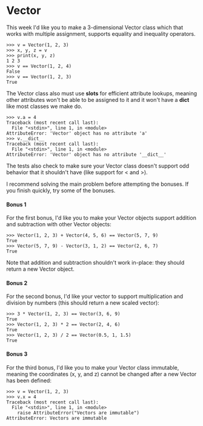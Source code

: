 # Vector

This week I'd like you to make a 3-dimensional Vector class which that works with multiple assignment, supports equality and inequality operators.

    >>> v = Vector(1, 2, 3)
    >>> x, y, z = v
    >>> print(x, y, z)
    1 2 3
    >>> v == Vector(1, 2, 4)
    False
    >>> v == Vector(1, 2, 3)
    True

The Vector class also must use __slots__ for efficient attribute lookups, meaning other attributes won't be able to be assigned to it and it won't have a __dict__ like most classes we make do.

    >>> v.a = 4
    Traceback (most recent call last):
      File "<stdin>", line 1, in <module>
    AttributeError: 'Vector' object has no attribute 'a'
    >>> v.__dict__
    Traceback (most recent call last):
      File "<stdin>", line 1, in <module>
    AttributeError: 'Vector' object has no attribute '__dict__'

The tests also check to make sure your Vector class doesn't support odd behavior that it shouldn't have (like support for < and >).

I recommend solving the main problem before attempting the bonuses. If you finish quickly, try some of the bonuses.

#### Bonus 1

For the first bonus, I'd like you to make your Vector objects support addition and subtraction with other Vector objects:

    >>> Vector(1, 2, 3) + Vector(4, 5, 6) == Vector(5, 7, 9)
    True
    >>> Vector(5, 7, 9) - Vector(3, 1, 2) == Vector(2, 6, 7)
    True

Note that addition and subtraction shouldn't work in-place: they should return a new Vector object.

#### Bonus 2

For the second bonus, I'd like your vector to support multiplication and division by numbers (this should return a new scaled vector):

    >>> 3 * Vector(1, 2, 3) == Vector(3, 6, 9)
    True
    >>> Vector(1, 2, 3) * 2 == Vector(2, 4, 6)
    True
    >>> Vector(1, 2, 3) / 2 == Vector(0.5, 1, 1.5)
    True

#### Bonus 3

For the third bonus, I'd like you to make your Vector class immutable, meaning the coordinates (x, y, and z) cannot be changed after a new Vector has been defined:

    >>> v = Vector(1, 2, 3)
    >>> v.x = 4
    Traceback (most recent call last):
      File "<stdin>", line 1, in <module>
        raise AttributeError("Vectors are immutable")
    AttributeError: Vectors are immutable
